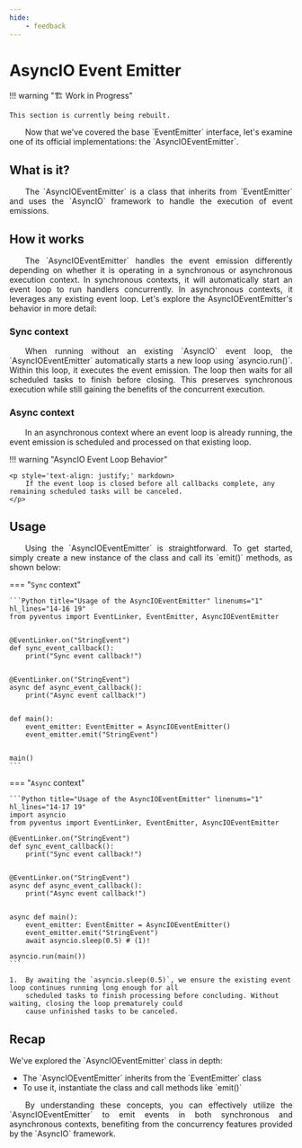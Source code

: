 ```yaml
---
hide:
    - feedback
---
```


# AsyncIO Event Emitter

!!! warning "🏗️ Work in Progress"

    This section is currently being rebuilt.

<p style='text-align: justify;' markdown>
	&emsp;&emsp;Now that we've covered the base `EventEmitter` interface, let's examine one of its official
	implementations: the `AsyncIOEventEmitter`.
</p>

## What is it?

<p style='text-align: justify;' markdown>
	&emsp;&emsp;The `AsyncIOEventEmitter` is a class that inherits from `EventEmitter` and uses the `AsyncIO`
	framework to handle the execution of event emissions.
</p>

## How it works

<p style='text-align: justify;' markdown>
	&emsp;&emsp;The `AsyncIOEventEmitter` handles the event emission differently depending on whether it is operating in
	a synchronous or asynchronous execution context. In synchronous contexts, it will automatically start an event loop
	to run handlers concurrently. In asynchronous contexts, it leverages any existing event loop. Let's explore the
	AsyncIOEventEmitter's behavior in more detail:
</p>

### Sync context

<p style='text-align: justify;' markdown>
	&emsp;&emsp;When running without an existing `AsyncIO` event loop, the `AsyncIOEventEmitter` automatically
	starts a new loop using `asyncio.run()`. Within this loop, it executes the event emission. The 
	loop then waits for all scheduled tasks to finish before closing. This preserves synchronous 
	execution while still gaining the benefits of the concurrent execution.
</p>

### Async context

<p style='text-align: justify;' markdown>
	&emsp;&emsp;In an asynchronous context where an event loop is already running, the event emission is scheduled and 
	processed on that existing loop. 
</p>

!!! warning "AsyncIO Event Loop Behavior"

    <p style='text-align: justify;' markdown>
        If the event loop is closed before all callbacks complete, any remaining scheduled tasks will be canceled.
    </p>

## Usage

<p style='text-align: justify;' markdown>
	&emsp;&emsp;Using the `AsyncIOEventEmitter` is straightforward. To get started, simply create a new instance of
	the class and call its `emit()` methods, as shown below:
</p>

=== "`Sync` context"

    ```Python title="Usage of the AsyncIOEventEmitter" linenums="1" hl_lines="14-16 19"
    from pyventus import EventLinker, EventEmitter, AsyncIOEventEmitter


    @EventLinker.on("StringEvent")
    def sync_event_callback():
        print("Sync event callback!")


    @EventLinker.on("StringEvent")
    async def async_event_callback():
        print("Async event callback!")


    def main():
        event_emitter: EventEmitter = AsyncIOEventEmitter()
        event_emitter.emit("StringEvent")


    main()
    ```

=== "`Async` context"

    ```Python title="Usage of the AsyncIOEventEmitter" linenums="1" hl_lines="14-17 19"
    import asyncio
    from pyventus import EventLinker, EventEmitter, AsyncIOEventEmitter

    @EventLinker.on("StringEvent")
    def sync_event_callback():
        print("Sync event callback!")


    @EventLinker.on("StringEvent")
    async def async_event_callback():
        print("Async event callback!")


    async def main():
        event_emitter: EventEmitter = AsyncIOEventEmitter()
        event_emitter.emit("StringEvent")
        await asyncio.sleep(0.5) # (1)!

    asyncio.run(main())
    ```

    1.  By awaiting the `asyncio.sleep(0.5)`, we ensure the existing event loop continues running long enough for all
        scheduled tasks to finish processing before concluding. Without waiting, closing the loop prematurely could
        cause unfinished tasks to be canceled.

## Recap

<p style='text-align: justify;' markdown>
	We've explored the `AsyncIOEventEmitter` class in depth:
</p>

<ul style='text-align: justify;' markdown>

<li markdown>
The `AsyncIOEventEmitter` inherits from the `EventEmitter` class
</li>

<li markdown>
To use it, instantiate the class and call methods like `emit()`
</li>

</ul>

<p style='text-align: justify;' markdown>
	&emsp;&emsp;By understanding these concepts, you can effectively utilize the `AsyncIOEventEmitter` to emit events
	in both synchronous and asynchronous contexts, benefiting from the concurrency features provided by the `AsyncIO`
	framework.
</p>

<br>
